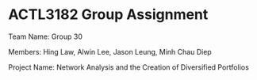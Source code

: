 # ACTL3182 Group Assignment

Team Name: Group 30

Members: Hing Law, Alwin Lee, Jason Leung, Minh Chau Diep

Project Name: Network Analysis and the Creation of Diversified Portfolios
